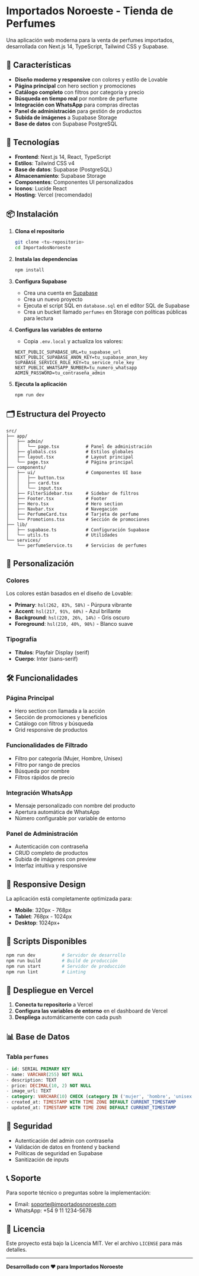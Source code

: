 # Importados Noroeste - Tienda de Perfumes

Una aplicación web moderna para la venta de perfumes importados, desarrollada con Next.js 14, TypeScript, Tailwind CSS y Supabase.

## 🌟 Características

- **Diseño moderno y responsive** con colores y estilo de Lovable
- **Página principal** con hero section y promociones
- **Catálogo completo** con filtros por categoría y precio
- **Búsqueda en tiempo real** por nombre de perfume
- **Integración con WhatsApp** para compras directas
- **Panel de administración** para gestión de productos
- **Subida de imágenes** a Supabase Storage
- **Base de datos** con Supabase PostgreSQL

## 🚀 Tecnologías

- **Frontend**: Next.js 14, React, TypeScript
- **Estilos**: Tailwind CSS v4
- **Base de datos**: Supabase (PostgreSQL)
- **Almacenamiento**: Supabase Storage
- **Componentes**: Componentes UI personalizados
- **Iconos**: Lucide React
- **Hosting**: Vercel (recomendado)

## 📦 Instalación

1. **Clona el repositorio**
   ```bash
   git clone <tu-repositorio>
   cd ImportadosNoroeste
   ```

2. **Instala las dependencias**
   ```bash
   npm install
   ```

3. **Configura Supabase**
   - Crea una cuenta en [Supabase](https://supabase.com)
   - Crea un nuevo proyecto
   - Ejecuta el script SQL en `database.sql` en el editor SQL de Supabase
   - Crea un bucket llamado `perfumes` en Storage con políticas públicas para lectura

4. **Configura las variables de entorno**
   - Copia `.env.local` y actualiza los valores:
   ```env
   NEXT_PUBLIC_SUPABASE_URL=tu_supabase_url
   NEXT_PUBLIC_SUPABASE_ANON_KEY=tu_supabase_anon_key
   SUPABASE_SERVICE_ROLE_KEY=tu_service_role_key
   NEXT_PUBLIC_WHATSAPP_NUMBER=tu_numero_whatsapp
   ADMIN_PASSWORD=tu_contraseña_admin
   ```

5. **Ejecuta la aplicación**
   ```bash
   npm run dev
   ```

## 🗂️ Estructura del Proyecto

```
src/
├── app/
│   ├── admin/
│   │   └── page.tsx          # Panel de administración
│   ├── globals.css           # Estilos globales
│   ├── layout.tsx            # Layout principal
│   └── page.tsx              # Página principal
├── components/
│   ├── ui/                   # Componentes UI base
│   │   ├── button.tsx
│   │   ├── card.tsx
│   │   └── input.tsx
│   ├── FilterSidebar.tsx     # Sidebar de filtros
│   ├── Footer.tsx            # Footer
│   ├── Hero.tsx              # Hero section
│   ├── Navbar.tsx            # Navegación
│   ├── PerfumeCard.tsx       # Tarjeta de perfume
│   └── Promotions.tsx        # Sección de promociones
├── lib/
│   ├── supabase.ts           # Configuración Supabase
│   └── utils.ts              # Utilidades
└── services/
    └── perfumeService.ts     # Servicios de perfumes
```

## 🎨 Personalización

### Colores
Los colores están basados en el diseño de Lovable:
- **Primary**: `hsl(262, 83%, 58%)` - Púrpura vibrante
- **Accent**: `hsl(217, 91%, 60%)` - Azul brillante
- **Background**: `hsl(220, 26%, 14%)` - Gris oscuro
- **Foreground**: `hsl(210, 40%, 98%)` - Blanco suave

### Tipografía
- **Títulos**: Playfair Display (serif)
- **Cuerpo**: Inter (sans-serif)

## 🛠️ Funcionalidades

### Página Principal
- Hero section con llamada a la acción
- Sección de promociones y beneficios
- Catálogo con filtros y búsqueda
- Grid responsive de productos

### Funcionalidades de Filtrado
- Filtro por categoría (Mujer, Hombre, Unisex)
- Filtro por rango de precios
- Búsqueda por nombre
- Filtros rápidos de precio

### Integración WhatsApp
- Mensaje personalizado con nombre del producto
- Apertura automática de WhatsApp
- Número configurable por variable de entorno

### Panel de Administración
- Autenticación con contraseña
- CRUD completo de productos
- Subida de imágenes con preview
- Interfaz intuitiva y responsive

## 📱 Responsive Design

La aplicación está completamente optimizada para:
- **Mobile**: 320px - 768px
- **Tablet**: 768px - 1024px
- **Desktop**: 1024px+

## 🔧 Scripts Disponibles

```bash
npm run dev          # Servidor de desarrollo
npm run build        # Build de producción
npm run start        # Servidor de producción
npm run lint         # Linting
```

## 🚀 Despliegue en Vercel

1. **Conecta tu repositorio** a Vercel
2. **Configura las variables de entorno** en el dashboard de Vercel
3. **Despliega** automáticamente con cada push

## 📊 Base de Datos

### Tabla `perfumes`
```sql
- id: SERIAL PRIMARY KEY
- name: VARCHAR(255) NOT NULL
- description: TEXT
- price: DECIMAL(10, 2) NOT NULL
- image_url: TEXT
- category: VARCHAR(10) CHECK (category IN ('mujer', 'hombre', 'unisex'))
- created_at: TIMESTAMP WITH TIME ZONE DEFAULT CURRENT_TIMESTAMP
- updated_at: TIMESTAMP WITH TIME ZONE DEFAULT CURRENT_TIMESTAMP
```

## 🔐 Seguridad

- Autenticación del admin con contraseña
- Validación de datos en frontend y backend
- Políticas de seguridad en Supabase
- Sanitización de inputs

## 📞 Soporte

Para soporte técnico o preguntas sobre la implementación:
- Email: soporte@importadosnoroeste.com
- WhatsApp: +54 9 11 1234-5678

## 📄 Licencia

Este proyecto está bajo la Licencia MIT. Ver el archivo `LICENSE` para más detalles.

---

**Desarrollado con ❤️ para Importados Noroeste**

